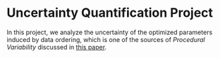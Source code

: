 # Uncertainty Quantification Project
In this project, we analyze the uncertainty of the optimized parameters induced by data ordering, 
which is one of the sources of *Procedural Variability* discussed in [this paper](https://arxiv.org/abs/2110.12122).